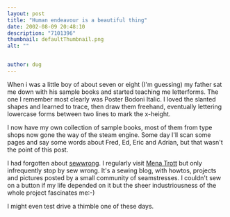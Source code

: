 ```yaml
---
layout: post
title: "Human endeavour is a beautiful thing"
date: 2002-08-09 20:48:10
description: "7101396"
thumbnail: defaultThumbnail.png
alt: ""


author: dug
---
```


<p>When i was a little boy of about seven or eight (I'm guessing) my father sat me down with his sample books and started teaching me letterforms. The one I remember most clearly was Poster Bodoni Italic. I loved the slanted shapes and learned to trace, then draw them freehand, eventually lettering lowercase forms between two lines to mark the x-height.</p>

<p>I now have my own collection of sample books, most of them from type shops now gone the way of the steam engine. Some day I'll scan some pages and say some words about Fred, Ed, Eric and Adrian, but that wasn't the point of this post.</p>

<p>I had forgotten about <a href="http://www.sewwrong.com/">sewwrong</a>. I regularly visit <a href="http://www.dollarshort.org/">Mena Trott</a> but only infrequently stop by sew wrong. It's a sewing blog, with howtos, projects and pictures posted by a small community of seamstresses. I couldn't sew on a button if my life depended on it but the sheer industriousness of the whole project fascinates me:-)</p>

<p>I might even test drive a thimble one of these days.</p>
